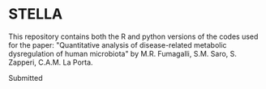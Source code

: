 # STELLA

This repository contains both the R and python versions of the codes used for the paper: "Quantitative analysis of disease-related metabolic dysregulation of human microbiota" by M.R. Fumagalli, S.M. Saro, S. Zapperi, C.A.M. La Porta.

Submitted
